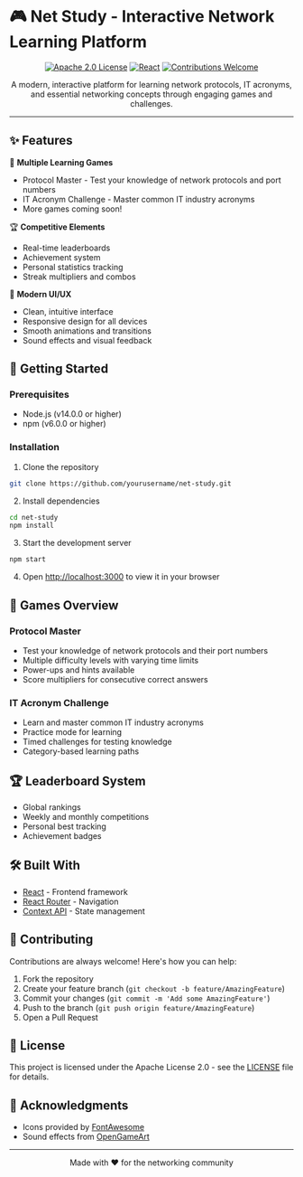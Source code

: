 # 🎮 Net Study - Interactive Network Learning Platform

<div align="center">

[![Apache 2.0 License](https://img.shields.io/badge/License-Apache-blue.svg)]([https://choosealicense.com/licenses/apache/])
[![React](https://img.shields.io/badge/React-18.2.0-blue.svg)](https://reactjs.org/)
[![Contributions Welcome](https://img.shields.io/badge/contributions-welcome-blue.svg?style=flat)](https://github.com/quinog/net-study/issues)

A modern, interactive platform for learning network protocols, IT acronyms, and essential networking concepts through engaging games and challenges.

</div>

---

## ✨ Features

🎯 **Multiple Learning Games**
- Protocol Master - Test your knowledge of network protocols and port numbers
- IT Acronym Challenge - Master common IT industry acronyms
- More games coming soon!

🏆 **Competitive Elements**
- Real-time leaderboards
- Achievement system
- Personal statistics tracking
- Streak multipliers and combos

🎨 **Modern UI/UX**
- Clean, intuitive interface
- Responsive design for all devices
- Smooth animations and transitions
- Sound effects and visual feedback

## 🚀 Getting Started

### Prerequisites

- Node.js (v14.0.0 or higher)
- npm (v6.0.0 or higher)

### Installation

1. Clone the repository
```bash
git clone https://github.com/yourusername/net-study.git
```

2. Install dependencies
```bash
cd net-study
npm install
```

3. Start the development server
```bash
npm start
```

4. Open [http://localhost:3000](http://localhost:3000) to view it in your browser

## 🎯 Games Overview

### Protocol Master
- Test your knowledge of network protocols and their port numbers
- Multiple difficulty levels with varying time limits
- Power-ups and hints available
- Score multipliers for consecutive correct answers

### IT Acronym Challenge
- Learn and master common IT industry acronyms
- Practice mode for learning
- Timed challenges for testing knowledge
- Category-based learning paths

## 🏆 Leaderboard System

- Global rankings
- Weekly and monthly competitions
- Personal best tracking
- Achievement badges

## 🛠️ Built With

- [React](https://reactjs.org/) - Frontend framework
- [React Router](https://reactrouter.com/) - Navigation
- [Context API](https://reactjs.org/docs/context.html) - State management

## 🤝 Contributing

Contributions are always welcome! Here's how you can help:

1. Fork the repository
2. Create your feature branch (`git checkout -b feature/AmazingFeature`)
3. Commit your changes (`git commit -m 'Add some AmazingFeature'`)
4. Push to the branch (`git push origin feature/AmazingFeature`)
5. Open a Pull Request

## 📝 License

This project is licensed under the Apache License 2.0 - see the [LICENSE](LICENSE) file for details.

## 🙏 Acknowledgments

- Icons provided by [FontAwesome](https://fontawesome.com/)
- Sound effects from [OpenGameArt](https://opengameart.org/)

---

<div align="center">
Made with ❤️ for the networking community
</div>
